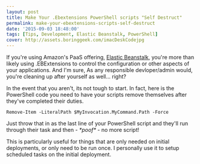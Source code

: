 ```yaml
---
layout: post
title: Make Your .Ebextensions PowerShell scripts "Self Destruct"
permalink: make-your-ebextensions-scripts-self-destruct
date: '2015-09-03 18:48:00'
tags: [Tips, Development, Elastic Beanstalk, PowerShell]
cover: http://assets.boringgeek.com/imacDeskCodejpg
---
```


If you're using Amazon's PaaS offering, [Elastic Beanstalk](https://aws.amazon.com/elasticbeanstalk/), you're more than likely using .EBExtensions to control the configuration or other aspects of your applications.  And I'm sure, As any responsible devloper/admin would, you're cleaning up after yourself as well... right?

In the event that you aren't, its not tough to start.  In fact, here is the PowerShell code you need to have your scripts remove themselves after they've completed their duties.

```Remove-Item -LiteralPath $MyInvocation.MyCommand.Path -Force```

Just throw that in as the last line of your PowerShell script and they'll run through their task and then - *\*poof\** - no more script!

This is particularly useful for things that are only needed on initial deployments, or only need to be run once.  I personally use it to setup scheduled tasks on the initial deployment.
